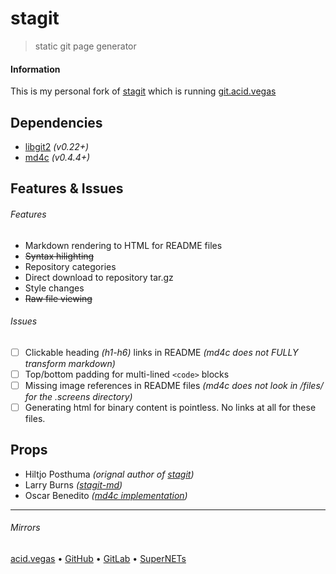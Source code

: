 # stagit
> static git page generator

#### Information
This is my personal fork of [stagit](https://codemadness.org/stagit.html) which is running [git.acid.vegas](https://git.acid.vegas/)

## Dependencies
- [libgit2](https://github.com/libgit2/libgit2) *(v0.22+)*
- [md4c](https://github.com/mity/md4c) *(v0.4.4+)* 

## Features & Issues
###### Features
- Markdown rendering to HTML for README files
- ~~Syntax hilighting~~
- Repository categories
- Direct download to repository tar.gz
- Style changes
- ~~Raw file viewing~~

###### Issues
- [ ] Clickable heading *(h1-h6)* links in README *(md4c does not FULLY transform markdown)*
- [ ] Top/bottom padding for multi-lined `<code>` blocks 
- [ ] Missing image references in README files *(md4c does not look in /files/ for the .screens directory)*
- [ ] Generating html for binary content is pointless. No links at all for these files.

## Props
- Hiltjo Posthuma *(orignal author of [stagit](https://codemadness.org/git/stagit/))*
- Larry Burns *([stagit-md](https://github.com/lmburns/stagit-md))*
- Oscar Benedito *([md4c implementation](https://oscarbenedito.com/blog/2020/08/adding-about-pages-to-stagit/))*

___

###### Mirrors
[acid.vegas](https://git.acid.vegas/stagit) • [GitHub](https://github.com/acidvegas/stagit) • [GitLab](https://gitlab.com/acidvegas/stagit) • [SuperNETs](https://git.supernets.org/acidvegas/stagit)
